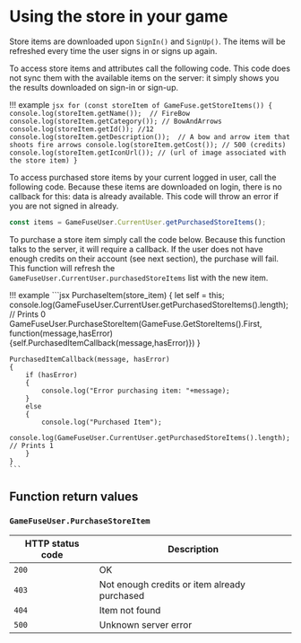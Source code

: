 # Using the store in your game

Store items are downloaded upon `SignIn()` and `SignUp()`. The items will be
refreshed every time the user signs in or signs up again.

To access store items and attributes call the following code. This code does
not sync them with the available items on the server: it simply shows you the
results downloaded on sign-in or sign-up.

!!! example
    ```jsx
    for (const storeItem of GameFuse.getStoreItems())
    {
        console.log(storeItem.getName());  // FireBow
        console.log(storeItem.getCategory()); // BowAndArrows
        console.log(storeItem.getId()); //12
        console.log(storeItem.getDescription());  // A bow and arrow item that shoots fire arrows
        console.log(storeItem.getCost()); // 500 (credits)
        console.log(storeItem.getIconUrl()); // (url of image associated with the store item)
    }
    ```

To access purchased store items by your current logged in user, call the
following code. Because these items are downloaded on login, there is no
callback for this: data is already available. This code will throw an error if
you are not signed in already.

```jsx
const items = GameFuseUser.CurrentUser.getPurchasedStoreItems();
```

To purchase a store item simply call the code below. Because this function talks
to the server, it will require a callback. If the user does not have enough
credits on their account (see next section), the purchase will fail. This
function will refresh the `GameFuseUser.CurrentUser.purchasedStoreItems` list
with the new item.

!!! example
    ```jsx
    PurchaseItem(store_item)
    {
        let self = this;
        console.log(GameFuseUser.CurrentUser.getPurchasedStoreItems().length); // Prints 0
        GameFuseUser.PurchaseStoreItem(GameFuse.GetStoreItems().First, function(message,hasError){self.PurchasedItemCallback(message,hasError)})
    }

    PurchasedItemCallback(message, hasError)
    {
        if (hasError)
        {
            console.log("Error purchasing item: "+message);
        }
        else
        {
            console.log("Purchased Item");
            console.log(GameFuseUser.CurrentUser.getPurchasedStoreItems().length); // Prints 1
        }
    }
    ```

## Function return values

### `GameFuseUser.PurchaseStoreItem`

| HTTP status code | Description |
|------------------|-------------|
| `200`            | OK |
| `403`            | Not enough credits or item already purchased |
| `404`            | Item not found |
| `500`            | Unknown server error |
